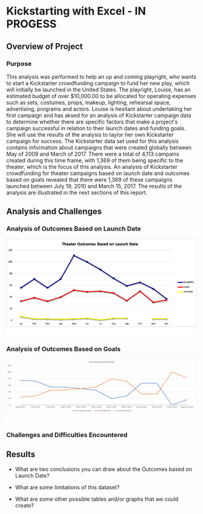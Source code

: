 # Kickstarting with Excel - IN PROGESS
## Overview of Project 
### Purpose
This analysis was performed to help an up and coming playright, who wants to start a Kickstarter crowdfunding campaign to fund her new play, which will initially be launched in the United States. The playright, Louise, has an estimated budget of over $10,000.00 to be allocated for operating expenses such as sets, costumes, props, makeup, lighting, rehearsal space, advertising, programs and actors. Louise is hesitant about undertaking her first campaign and has aksed for an analysis of Kickstarter campaign data to determine whether there are specific factors that make a project's campaign successful in relation to their launch dates and funding goals. She will use the results of the analysis to taylor her own Kickstarter campaign for success. The Kickstarter data set used for this analysis contains information about campaigns that were created globally between May of 2009 and March of 2017. There were a total of 4,113 campains created during this time frame, with 1,369 of them being specific to the theater, which is the focus of this analysis. An analysis of Kickstarter crowdfunding for theater campaigns based on launch date and outcomes based on goals revealed that there were 1,369 of these campaigns launched between July 19, 2010 and March 15, 2017. The results of the analysis are illustrated in the next sections of this report.   
## Analysis and Challenges
### Analysis of Outcomes Based on Launch Date
![Theater Outcomes vs Launch](https://github.com/LleeMcD/Kickstarter-Analysis/blob/main/Resources/Theater_Outcomes_vs_Launch.png)

### Analysis of Outcomes Based on Goals
![Outcomes vs Goals](https://github.com/LleeMcD/Kickstarter-Analysis/blob/main/Resources/Outcomes_vs_Goals.png)
### Challenges and Difficulties Encountered

## Results

- What are two conclusions you can draw about the Outcomes based on Launch Date?

- What are some limitations of this dataset?

- What are some other possible tables and/or graphs that we could create?



